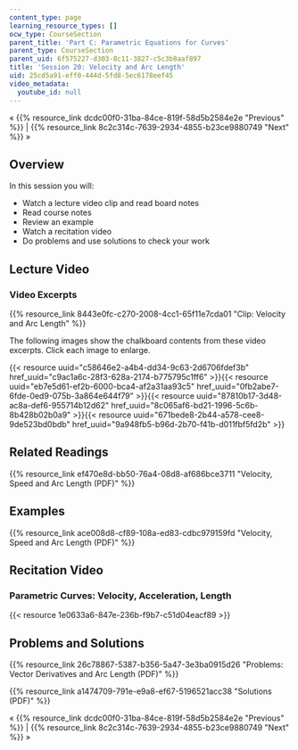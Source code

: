 ```yaml
---
content_type: page
learning_resource_types: []
ocw_type: CourseSection
parent_title: 'Part C: Parametric Equations for Curves'
parent_type: CourseSection
parent_uid: 6f575227-d303-8c11-3827-c5c3b8aaf897
title: 'Session 20: Velocity and Arc Length'
uid: 25cd5a91-eff0-444d-5fd8-5ec6178eef45
video_metadata:
  youtube_id: null
---
```


« {{% resource_link dcdc00f0-31ba-84ce-819f-58d5b2584e2e "Previous" %}} | {{% resource_link 8c2c314c-7639-2934-4855-b23ce9880749 "Next" %}} »

Overview
--------

In this session you will:

*   Watch a lecture video clip and read board notes
*   Read course notes
*   Review an example
*   Watch a recitation video
*   Do problems and use solutions to check your work

Lecture Video
-------------

### Video Excerpts

{{% resource_link 8443e0fc-c270-2008-4cc1-65f11e7cda01 "Clip: Velocity and Arc Length" %}}

The following images show the chalkboard contents from these video excerpts. Click each image to enlarge.

{{< resource uuid="c58646e2-a4b4-dd34-9c63-2d6706fdef3b" href_uuid="c9ac1a6c-28f3-628a-2174-b775795c1ff6" >}}{{< resource uuid="eb7e5d61-ef2b-6000-bca4-af2a31aa93c5" href_uuid="0fb2abe7-6fde-0ed9-075b-3a864e644f79" >}}{{< resource uuid="87810b17-3d48-ac8a-def6-955714b12d62" href_uuid="8c065af6-bd21-1996-5c6b-8b428b02b0a9" >}}{{< resource uuid="671bede8-2b44-a578-cee8-9de523bd0bdb" href_uuid="9a948fb5-b96d-2b70-f41b-d011fbf5fd2b" >}}

Related Readings
----------------

{{% resource_link ef470e8d-bb50-76a4-08d8-af686bce3711 "Velocity, Speed and Arc Length (PDF)" %}}

Examples
--------

{{% resource_link ace008d8-cf89-108a-ed83-cdbc979159fd "Velocity, Speed and Arc Length (PDF)" %}}

Recitation Video
----------------

### Parametric Curves: Velocity, Acceleration, Length

{{< resource 1e0633a6-847e-236b-f9b7-c51d04eacf89 >}}

Problems and Solutions
----------------------

{{% resource_link 26c78867-5387-b356-5a47-3e3ba0915d26 "Problems: Vector Derivatives and Arc Length (PDF)" %}}

{{% resource_link a1474709-791e-e9a8-ef67-5196521acc38 "Solutions (PDF)" %}}

« {{% resource_link dcdc00f0-31ba-84ce-819f-58d5b2584e2e "Previous" %}} | {{% resource_link 8c2c314c-7639-2934-4855-b23ce9880749 "Next" %}} »